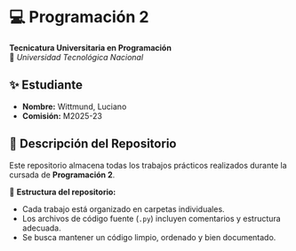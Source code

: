 # 💻 Programación 2  
**Tecnicatura Universitaria en Programación**  
📍 *Universidad Tecnológica Nacional*  

## ✨ Estudiante  
- **Nombre:** Wittmund, Luciano
- **Comisión:** M2025-23

## 📂 Descripción del Repositorio  
Este repositorio almacena todas los trabajos prácticos realizados durante la cursada de **Programación 2**.  

📌 **Estructura del repositorio:**  
- Cada trabajo está organizado en carpetas individuales.  
- Los archivos de código fuente (`.py`) incluyen comentarios y estructura adecuada.  
- Se busca mantener un código limpio, ordenado y bien documentado.  

